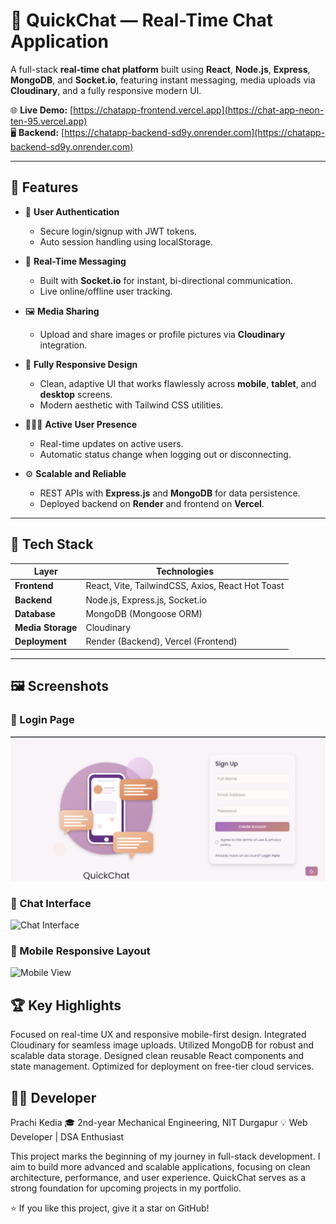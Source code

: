 # 💬 QuickChat — Real-Time Chat Application

A full-stack **real-time chat platform** built using **React**, **Node.js**, **Express**, **MongoDB**, and **Socket.io**, featuring instant messaging, media uploads via **Cloudinary**, and a fully responsive modern UI.

🌐 **Live Demo:** [https://chatapp-frontend.vercel.app](https://chat-app-neon-ten-95.vercel.app)  
🖥️ **Backend:** [https://chatapp-backend-sd9y.onrender.com](https://chatapp-backend-sd9y.onrender.com)

---

## 🚀 Features

- 🔐 **User Authentication**
  - Secure login/signup with JWT tokens.
  - Auto session handling using localStorage.

- 💬 **Real-Time Messaging**
  - Built with **Socket.io** for instant, bi-directional communication.
  - Live online/offline user tracking.

- 🖼️ **Media Sharing**
  - Upload and share images or profile pictures via **Cloudinary** integration.

- 📱 **Fully Responsive Design**
  - Clean, adaptive UI that works flawlessly across **mobile**, **tablet**, and **desktop** screens.
  - Modern aesthetic with Tailwind CSS utilities.

- 🧑‍🤝‍🧑 **Active User Presence**
  - Real-time updates on active users.
  - Automatic status change when logging out or disconnecting.

- ⚙️ **Scalable and Reliable**
  - REST APIs with **Express.js** and **MongoDB** for data persistence.
  - Deployed backend on **Render** and frontend on **Vercel**.

---

## 🧩 Tech Stack

| Layer | Technologies |
|-------|---------------|
| **Frontend** | React, Vite, TailwindCSS, Axios, React Hot Toast |
| **Backend** | Node.js, Express.js, Socket.io |
| **Database** | MongoDB (Mongoose ORM) |
| **Media Storage** | Cloudinary |
| **Deployment** | Render (Backend), Vercel (Frontend) |

---

## 🖼️ Screenshots

### 🔐 Login Page
![Login Page](images/login.png)

### 💬 Chat Interface
![Chat Interface](assets/chat.png)

### 📱 Mobile Responsive Layout
![Mobile View](assets/mobile.png)



## 🏆 Key Highlights

Focused on real-time UX and responsive mobile-first design.
Integrated Cloudinary for seamless image uploads.
Utilized MongoDB for robust and scalable data storage.
Designed clean reusable React components and state management.
Optimized for deployment on free-tier cloud services.

## 👩‍💻 Developer

Prachi Kedia
🎓 2nd-year Mechanical Engineering, NIT Durgapur
💡 Web Developer | DSA Enthusiast

This project marks the beginning of my journey in full-stack development. I aim to build more advanced and scalable applications, focusing on clean architecture, performance, and user experience. QuickChat serves as a strong foundation for upcoming projects in my portfolio.

⭐ If you like this project, give it a star on GitHub!
